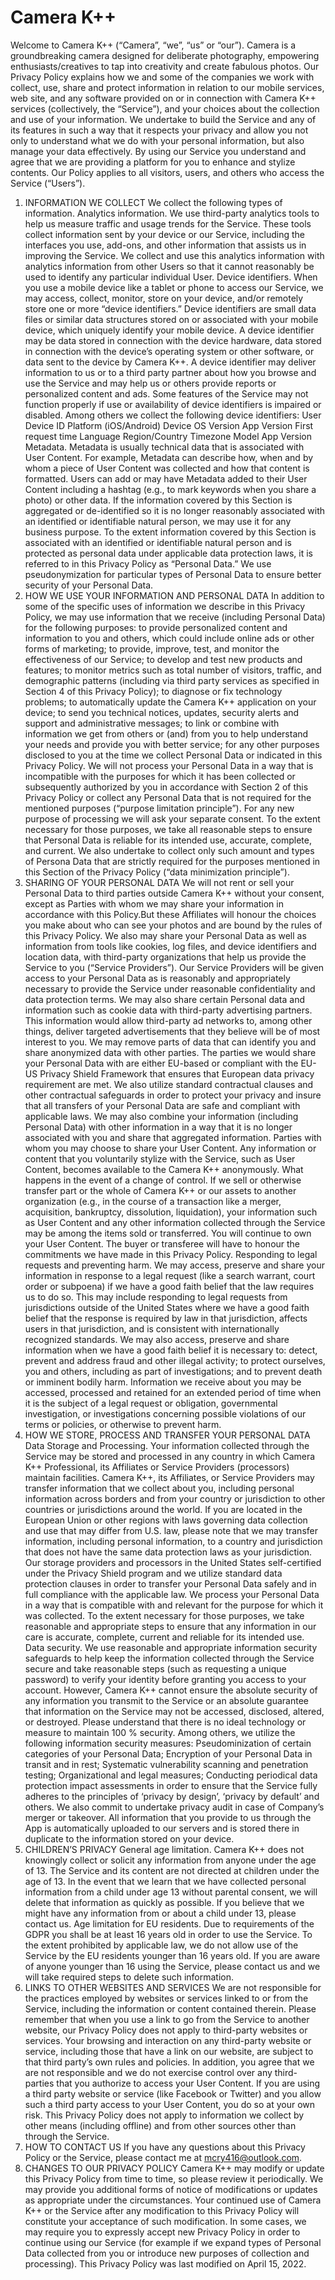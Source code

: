 # Camera K++

Welcome to Camera K++ (“Camera”, “we”, “us” or “our”). Camera is a groundbreaking camera designed for deliberate photography, empowering enthusiasts/creatives to tap into creativity and create fabulous photos.
Our Privacy Policy explains how we and some of the companies we work with collect, use, share and protect information in relation to our mobile services, web site, and any software provided on or in connection with Camera K++ services (collectively, the “Service”), and your choices about the collection and use of your information. We undertake to build the Service and any of its features in such a way that it respects your privacy and allow you not only to understand what we do with your personal information, but also manage your data effectively.
By using our Service you understand and agree that we are providing a platform for you to enhance and stylize contents.
Our Policy applies to all visitors, users, and others who access the Service (“Users”).
1. INFORMATION WE COLLECT
We collect the following types of information.
Analytics information. We use third-party analytics tools to help us measure traffic and usage trends for the Service. These tools collect information sent by your device or our Service, including the interfaces you use, add-ons, and other information that assists us in improving the Service. We collect and use this analytics information with analytics information from other Users so that it cannot reasonably be used to identify any particular individual User.
Device identifiers. When you use a mobile device like a tablet or phone to access our Service, we may access, collect, monitor, store on your device, and/or remotely store one or more “device identifiers.” Device identifiers are small data files or similar data structures stored on or associated with your mobile device, which uniquely identify your mobile device. A device identifier may be data stored in connection with the device hardware, data stored in connection with the device’s operating system or other software, or data sent to the device by Camera K++.
A device identifier may deliver information to us or to a third party partner about how you browse and use the Service and may help us or others provide reports or personalized content and ads. Some features of the Service may not function properly if use or availability of device identifiers is impaired or disabled.
Among others we collect the following device identifiers:
User Device ID
Platform (iOS/Android)
Device OS Version
App Version
First request time
Language
Region/Country
Timezone
Model
App Version
Metadata. Metadata is usually technical data that is associated with User Content. For example, Metadata can describe how, when and by whom a piece of User Content was collected and how that content is formatted.
Users can add or may have Metadata added to their User Content including a hashtag (e.g., to mark keywords when you share a photo) or other data.
If the information covered by this Section is aggregated or de-identified so it is no longer reasonably associated with an identified or identifiable natural person, we may use it for any business purpose. To the extent information covered by this Section is associated with an identified or identifiable natural person and is protected as personal data under applicable data protection laws, it is referred to in this Privacy Policy as “Personal Data.” We use pseudonymization for particular types of Personal Data to ensure better security of your Personal Data.
2. HOW WE USE YOUR INFORMATION AND PERSONAL DATA
In addition to some of the specific uses of information we describe in this Privacy Policy, we may use information that we receive (including Personal Data) for the following purposes:
to provide personalized content and information to you and others, which could include online ads or other forms of marketing;
to provide, improve, test, and monitor the effectiveness of our Service;
to develop and test new products and features;
to monitor metrics such as total number of visitors, traffic, and demographic patterns (including via third party services as specified in Section 4 of this Privacy Policy);
to diagnose or fix technology problems;
to automatically update the Camera K++ application on your device;
to send you technical notices, updates, security alerts and support and administrative messages;
to link or combine with information we get from others or (and) from you to help understand your needs and provide you with better service;
for any other purposes disclosed to you at the time we collect Personal Data or indicated in this Privacy Policy.
We will not process your Personal Data in a way that is incompatible with the purposes for which it has been collected or subsequently authorized by you in accordance with Section 2 of this Privacy Policy or collect any Personal Data that is not required for the mentioned purposes (“purpose limitation principle”). For any new purpose of processing we will ask your separate consent. To the extent necessary for those purposes, we take all reasonable steps to ensure that Personal Data is reliable for its intended use, accurate, complete, and current. We also undertake to collect only such amount and types of Persona Data that are strictly required for the purposes mentioned in this Section of the Privacy Policy (“data minimization principle”).
3. SHARING OF YOUR PERSONAL DATA
We will not rent or sell your Personal Data to third parties outside Camera K++ without your consent, except as Parties with whom we may share your information in accordance with this Policy.But these Affiliates will honour the choices you make about who can see your photos and are bound by the rules of this Privacy Policy.
We also may share your Personal Data as well as information from tools like cookies, log files, and device identifiers and location data, with third-party organizations that help us provide the Service to you (“Service Providers”). Our Service Providers will be given access to your Personal Data as is reasonably and appropriately necessary to provide the Service under reasonable confidentiality and data protection terms.
We may also share certain Personal data and information such as cookie data with third-party advertising partners. This information would allow third-party ad networks to, among other things, deliver targeted advertisements that they believe will be of most interest to you.
We may remove parts of data that can identify you and share anonymized data with other parties.
The parties we would share your Personal Data with are either EU-based or compliant with the EU-US Privacy Shield Framework that ensures that European data privacy requirement are met. We also utilize standard contractual clauses and other contractual safeguards in order to protect your privacy and insure that all transfers of your Personal Data are safe and compliant with applicable laws.
We may also combine your information (including Personal Data) with other information in a way that it is no longer associated with you and share that aggregated information.
Parties with whom you may choose to share your User Content. Any information or content that you voluntarily stylize with the Service, such as User Content, becomes available to the Camera K++ anonymously.
What happens in the event of a change of control. If we sell or otherwise transfer part or the whole of Camera K++ or our assets to another organization (e.g., in the course of a transaction like a merger, acquisition, bankruptcy, dissolution, liquidation), your information such as User Content and any other information collected through the Service may be among the items sold or transferred. You will continue to own your User Content. The buyer or transferee will have to honour the commitments we have made in this Privacy Policy.
Responding to legal requests and preventing harm. We may access, preserve and share your information in response to a legal request (like a search warrant, court order or subpoena) if we have a good faith belief that the law requires us to do so. This may include responding to legal requests from jurisdictions outside of the United States where we have a good faith belief that the response is required by law in that jurisdiction, affects users in that jurisdiction, and is consistent with internationally recognized standards. We may also access, preserve and share information when we have a good faith belief it is necessary to: detect, prevent and address fraud and other illegal activity; to protect ourselves, you and others, including as part of investigations; and to prevent death or imminent bodily harm. Information we receive about you may be accessed, processed and retained for an extended period of time when it is the subject of a legal request or obligation, governmental investigation, or investigations concerning possible violations of our terms or policies, or otherwise to prevent harm.
4. HOW WE STORE, PROCESS AND TRANSFER YOUR PERSONAL DATA
Data Storage and Processing. Your information collected through the Service may be stored and processed in any country in which Camera K++ Professional, its Affiliates or Service Providers (processors) maintain facilities.
Camera K++, its Affiliates, or Service Providers may transfer information that we collect about you, including personal information across borders and from your country or jurisdiction to other countries or jurisdictions around the world. If you are located in the European Union or other regions with laws governing data collection and use that may differ from U.S. law, please note that we may transfer information, including personal information, to a country and jurisdiction that does not have the same data protection laws as your jurisdiction. Our storage providers and processors in the United States self-certified under the Privacy Shield program and we utilize standard data protection clauses in order to transfer your Personal Data safely and in full compliance with the applicable law.
We process your Personal Data in a way that is compatible with and relevant for the purpose for which it was collected. To the extent necessary for those purposes, we take reasonable and appropriate steps to ensure that any information in our care is accurate, complete, current and reliable for its intended use.
Data security. We use reasonable and appropriate information security safeguards to help keep the information collected through the Service secure and take reasonable steps (such as requesting a unique password) to verify your identity before granting you access to your account. However, Camera K++ cannot ensure the absolute security of any information you transmit to the Service or an absolute guarantee that information on the Service may not be accessed, disclosed, altered, or destroyed. Please understand that there is no ideal technology or measure to maintain 100 % security. Among others, we utilize the following information security measures:
Pseudominization of certain categories of your Personal Data;
Encryption of your Personal Data in transit and in rest;
Systematic vulnerability scanning and penetration testing;
Organizational and legal measures;
Conducting periodical data protection impact assessments in order to ensure that the Service fully adheres to the principles of ‘privacy by design’, ‘privacy by default’ and others. We also commit to undertake privacy audit in case of Company’s merger or takeover.
All information that you provide to us through the App is automatically uploaded to our servers and is stored there in duplicate to the information stored on your device.
5. CHILDREN’S PRIVACY
General age limitation. Camera K++ does not knowingly collect or solicit any information from anyone under the age of 13. The Service and its content are not directed at children under the age of 13. In the event that we learn that we have collected personal information from a child under age 13 without parental consent, we will delete that information as quickly as possible. If you believe that we might have any information from or about a child under 13, please contact us.
Age limitation for EU residents. Due to requirements of the GDPR you shall be at least 16 years old in order to use the Service. To the extent prohibited by applicable law, we do not allow use of the Service by the EU residents younger than 16 years old. If you are aware of anyone younger than 16 using the Service, please contact us and we will take required steps to delete such information.
6. LINKS TO OTHER WEBSITES AND SERVICES
We are not responsible for the practices employed by websites or services linked to or from the Service, including the information or content contained therein. Please remember that when you use a link to go from the Service to another website, our Privacy Policy does not apply to third-party websites or services. Your browsing and interaction on any third-party website or service, including those that have a link on our website, are subject to that third party’s own rules and policies. In addition, you agree that we are not responsible and we do not exercise control over any third-parties that you authorize to access your User Content. If you are using a third party website or service (like Facebook or Twitter) and you allow such a third party access to your User Content, you do so at your own risk. This Privacy Policy does not apply to information we collect by other means (including offline) and from other sources other than through the Service.
7. HOW TO CONTACT US
If you have any questions about this Privacy Policy or the Service, please contact me at mcry416@outlook.com.
8. CHANGES TO OUR PRIVACY POLICY
Camera K++ may modify or update this Privacy Policy from time to time, so please review it periodically. We may provide you additional forms of notice of modifications or updates as appropriate under the circumstances. Your continued use of Camera K++ or the Service after any modification to this Privacy Policy will constitute your acceptance of such modification. In some cases, we may require you to expressly accept new Privacy Policy in order to continue using our Service (for example if we expand types of Personal Data collected from you or introduce new purposes of collection and processing).
This Privacy Policy was last modified on April 15, 2022.

